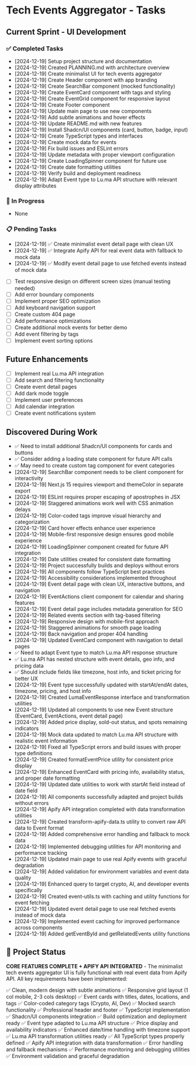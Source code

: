 # Tech Events Aggregator - Tasks

## Current Sprint - UI Development

### ✅ Completed Tasks
- [2024-12-19] Setup project structure and documentation
- [2024-12-19] Created PLANNING.md with architecture overview
- [2024-12-19] Create minimalist UI for tech events aggregator
- [2024-12-19] Create Header component with app branding
- [2024-12-19] Create SearchBar component (mocked functionality)
- [2024-12-19] Create EventCard component with tags and styling
- [2024-12-19] Create EventGrid component for responsive layout
- [2024-12-19] Create Footer component
- [2024-12-19] Update main page to use new components
- [2024-12-19] Add subtle animations and hover effects
- [2024-12-19] Update README.md with new features
- [2024-12-19] Install Shadcn/UI components (card, button, badge, input)
- [2024-12-19] Create TypeScript types and interfaces
- [2024-12-19] Create mock data for events
- [2024-12-19] Fix build issues and ESLint errors
- [2024-12-19] Update metadata with proper viewport configuration
- [2024-12-19] Create LoadingSpinner component for future use
- [2024-12-19] Create date formatting utilities
- [2024-12-19] Verify build and deployment readiness
- [2024-12-19] Adapt Event type to Lu.ma API structure with relevant display attributes

### 🔄 In Progress
- None

### 📋 Pending Tasks
- [2024-12-19] ✅ Create minimalist event detail page with clean UX
- [2024-12-19] ✅ Integrate Apify API for real event data with fallback to mock data
- [2024-12-19] ✅ Modify event detail page to use fetched events instead of mock data
- [ ] Test responsive design on different screen sizes (manual testing needed)
- [ ] Add error boundary components
- [ ] Implement proper SEO optimization
- [ ] Add keyboard navigation support
- [ ] Create custom 404 page
- [ ] Add performance optimizations
- [ ] Create additional mock events for better demo
- [ ] Add event filtering by tags
- [ ] Implement event sorting options

## Future Enhancements
- [ ] Implement real Lu.ma API integration
- [ ] Add search and filtering functionality
- [ ] Create event detail pages
- [ ] Add dark mode toggle
- [ ] Implement user preferences
- [ ] Add calendar integration
- [ ] Create event notifications system

## Discovered During Work
- ✅ Need to install additional Shadcn/UI components for cards and buttons
- ✅ Consider adding a loading state component for future API calls
- ✅ May need to create custom tag component for event categories
- [2024-12-19] SearchBar component needs to be client component for interactivity
- [2024-12-19] Next.js 15 requires viewport and themeColor in separate export
- [2024-12-19] ESLint requires proper escaping of apostrophes in JSX
- [2024-12-19] Staggered animations work well with CSS animation delays
- [2024-12-19] Color-coded tags improve visual hierarchy and categorization
- [2024-12-19] Card hover effects enhance user experience
- [2024-12-19] Mobile-first responsive design ensures good mobile experience
- [2024-12-19] LoadingSpinner component created for future API integration
- [2024-12-19] Date utilities created for consistent date formatting
- [2024-12-19] Project successfully builds and deploys without errors
- [2024-12-19] All components follow TypeScript best practices
- [2024-12-19] Accessibility considerations implemented throughout
- [2024-12-19] Event detail page with clean UX, interactive buttons, and navigation
- [2024-12-19] EventActions client component for calendar and sharing features
- [2024-12-19] Event detail page includes metadata generation for SEO
- [2024-12-19] Related events section with tag-based filtering
- [2024-12-19] Responsive design with mobile-first approach
- [2024-12-19] Staggered animations for smooth page loading
- [2024-12-19] Back navigation and proper 404 handling
- [2024-12-19] Updated EventCard component with navigation to detail pages
- ✅ Need to adapt Event type to match Lu.ma API response structure
- ✅ Lu.ma API has nested structure with event details, geo info, and pricing data
- ✅ Should include fields like timezone, host info, and ticket pricing for better UX
- [2024-12-19] Event type successfully updated with startAt/endAt dates, timezone, pricing, and host info
- [2024-12-19] Created LumaEventResponse interface and transformation utilities
- [2024-12-19] Updated all components to use new Event structure (EventCard, EventActions, event detail page)
- [2024-12-19] Added price display, sold-out status, and spots remaining indicators
- [2024-12-19] Mock data updated to match Lu.ma API structure with realistic event information
- [2024-12-19] Fixed all TypeScript errors and build issues with proper type definitions
- [2024-12-19] Created formatEventPrice utility for consistent price display
- [2024-12-19] Enhanced EventCard with pricing info, availability status, and proper date formatting
- [2024-12-19] Updated date utilities to work with startAt field instead of date field
- [2024-12-19] All components successfully adapted and project builds without errors
- [2024-12-19] Apify API integration completed with data transformation utilities
- [2024-12-19] Created transform-apify-data.ts utility to convert raw API data to Event format
- [2024-12-19] Added comprehensive error handling and fallback to mock data
- [2024-12-19] Implemented debugging utilities for API monitoring and performance tracking
- [2024-12-19] Updated main page to use real Apify events with graceful degradation
- [2024-12-19] Added validation for environment variables and event data quality
- [2024-12-19] Enhanced query to target crypto, AI, and developer events specifically
- [2024-12-19] Created event-utils.ts with caching and utility functions for event fetching
- [2024-12-19] Updated event detail page to use real fetched events instead of mock data
- [2024-12-19] Implemented event caching for improved performance across components
- [2024-12-19] Added getEventById and getRelatedEvents utility functions

## 🎉 Project Status
**CORE FEATURES COMPLETE + APIFY API INTEGRATED** - The minimalist tech events aggregator UI is fully functional with real event data from Apify API. All key requirements have been implemented:

✅ Clean, modern design with subtle animations
✅ Responsive grid layout (1 col mobile, 2-3 cols desktop)
✅ Event cards with titles, dates, locations, and tags
✅ Color-coded category tags (Crypto, AI, Dev)
✅ Mocked search functionality
✅ Professional header and footer
✅ TypeScript implementation
✅ Shadcn/UI components integration
✅ Build optimization and deployment ready
✅ Event type adapted to Lu.ma API structure
✅ Price display and availability indicators
✅ Enhanced date/time handling with timezone support
✅ Lu.ma API transformation utilities ready
✅ All TypeScript types properly defined
✅ Apify API integration with data transformation
✅ Error handling and fallback mechanisms
✅ Performance monitoring and debugging utilities
✅ Environment validation and graceful degradation